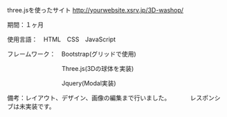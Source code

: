 three.jsを使ったサイト
http://yourwebsite.xsrv.jp/3D-washop/

期間：１ヶ月

使用言語：　HTML　CSS　JavaScript

フレームワーク：　Bootstrap(グリッドで使用)

　　　　　　　　　Three.js(3Dの球体を実装)

　　　　　　　　　Jquery(Modal実装)

備考：レイアウト、デザイン、画像の編集まで行いました。
　　　レスポンシブは未実装です。
